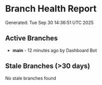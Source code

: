 # Branch Health Report
Generated: Tue Sep 30 14:36:51 UTC 2025

## Active Branches
- **main** - 12 minutes ago by Dashboard Bot

## Stale Branches (>30 days)
No stale branches found
